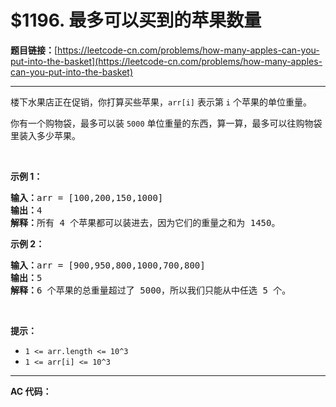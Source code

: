 # $1196. 最多可以买到的苹果数量

**题目链接：**[https://leetcode-cn.com/problems/how-many-apples-can-you-put-into-the-basket](https://leetcode-cn.com/problems/how-many-apples-can-you-put-into-the-basket)

---

<div class="content__1Y2H">
 <div class="notranslate">
  <p>楼下水果店正在促销，你打算买些苹果，<code>arr[i]</code>&nbsp;表示第&nbsp;<code>i</code>&nbsp;个苹果的单位重量。</p> 
  <p>你有一个购物袋，最多可以装&nbsp;<code>5000</code>&nbsp;单位重量的东西，算一算，最多可以往购物袋里装入多少苹果。</p> 
  <p>&nbsp;</p> 
  <p><strong>示例 1：</strong></p> 
  <pre class="language-text"><strong>输入：</strong>arr = [100,200,150,1000]
<strong>输出：</strong>4
<strong>解释：</strong>所有 4 个苹果都可以装进去，因为它们的重量之和为 1450。
</pre> 
  <p><strong>示例 2：</strong></p> 
  <pre class="language-text"><strong>输入：</strong>arr = [900,950,800,1000,700,800]
<strong>输出：</strong>5
<strong>解释：</strong>6 个苹果的总重量超过了 5000，所以我们只能从中任选 5 个。
</pre> 
  <p>&nbsp;</p> 
  <p><strong>提示：</strong></p> 
  <ul> 
   <li><code>1 &lt;= arr.length &lt;= 10^3</code></li> 
   <li><code>1 &lt;= arr[i] &lt;= 10^3</code></li> 
  </ul> 
 </div>
</div>

---

**AC 代码：**

```java

```